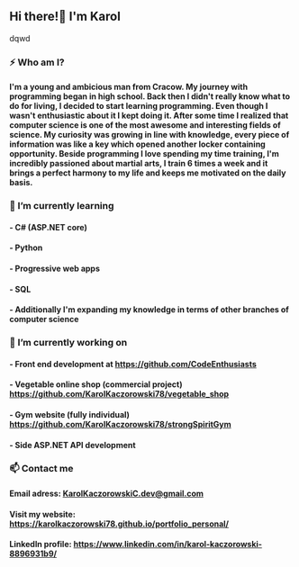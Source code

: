 ## Hi there!👋 I'm Karol
dqwd
### ⚡ Who am I?
#### I'm a young and ambicious man from Cracow. My journey with programming began in high school. Back then I didn't really know what to do for living, I decided to start learning programming. Even though I wasn't enthusiastic about it I kept doing it. After some time I realized that computer science is one of the most awesome and interesting fields of science. My curiosity was growing in line with knowledge, every piece of information was like a key which opened another locker containing opportunity. Beside programming I love spending my time training, I'm incredibly passioned about martial arts, I train 6 times a week and it brings a perfect harmony to my life and keeps me motivated on the daily basis.

### 🌱 I’m currently learning
  #### - C# (ASP.NET core)
  #### - Python
  #### - Progressive web apps
  #### - SQL
  #### - Additionally I'm expanding my knowledge in terms of other branches of computer science
 
 ### 🔭 I’m currently working on 
  #### - Front end development at https://github.com/CodeEnthusiasts
  #### - Vegetable online shop (commercial project) https://github.com/KarolKaczorowski78/vegetable_shop
  #### - Gym website (fully individual) https://github.com/KarolKaczorowski78/strongSpiritGym
  #### - Side ASP.NET API development
 
 ### 📫 Contact me
  #### Email adress: KarolKaczorowskiC.dev@gmail.com
  #### Visit my website: https://karolkaczorowski78.github.io/portfolio_personal/
  #### LinkedIn profile: https://www.linkedin.com/in/karol-kaczorowski-8896931b9/
<!--
**KarolKaczorowski78/KarolKaczorowski78** is a ✨ _special_ ✨ repository because its `README.md` (this file) appears on your GitHub profile.

Here are some ideas to get you started:

- 🔭 I’m currently working on ...
- 🌱 I’m currently learning ...
- 👯 I’m looking to collaborate on ...
- 🤔 I’m looking for help with ...
- 💬 Ask me about ...
- 📫 How to reach me: ...
- 😄 Pronouns: ...
- ⚡ Fun fact: ...
-->
